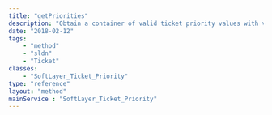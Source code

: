 ```yaml
---
title: "getPriorities"
description: "Obtain a container of valid ticket priority values with value/name key pairs."
date: "2018-02-12"
tags:
    - "method"
    - "sldn"
    - "Ticket"
classes:
    - "SoftLayer_Ticket_Priority"
type: "reference"
layout: "method"
mainService : "SoftLayer_Ticket_Priority"
---
```

